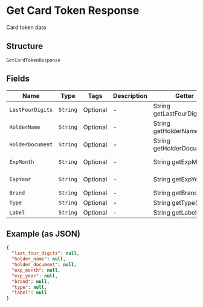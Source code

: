
# Get Card Token Response

Card token data

## Structure

`GetCardTokenResponse`

## Fields

| Name | Type | Tags | Description | Getter | Setter |
|  --- | --- | --- | --- | --- | --- |
| `LastFourDigits` | `String` | Optional | - | String getLastFourDigits() | setLastFourDigits(String lastFourDigits) |
| `HolderName` | `String` | Optional | - | String getHolderName() | setHolderName(String holderName) |
| `HolderDocument` | `String` | Optional | - | String getHolderDocument() | setHolderDocument(String holderDocument) |
| `ExpMonth` | `String` | Optional | - | String getExpMonth() | setExpMonth(String expMonth) |
| `ExpYear` | `String` | Optional | - | String getExpYear() | setExpYear(String expYear) |
| `Brand` | `String` | Optional | - | String getBrand() | setBrand(String brand) |
| `Type` | `String` | Optional | - | String getType() | setType(String type) |
| `Label` | `String` | Optional | - | String getLabel() | setLabel(String label) |

## Example (as JSON)

```json
{
  "last_four_digits": null,
  "holder_name": null,
  "holder_document": null,
  "exp_month": null,
  "exp_year": null,
  "brand": null,
  "type": null,
  "label": null
}
```

